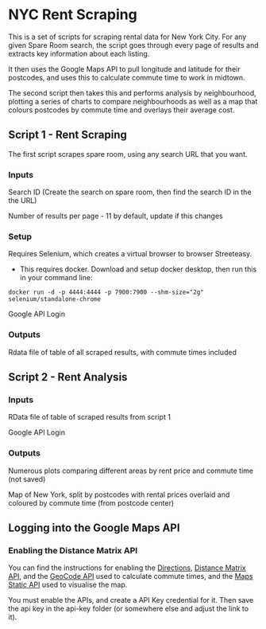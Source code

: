 # NYC Rent Scraping
This is a set of scripts for scraping rental data for New York City. For any given Spare Room search, the script goes through every page of results and extracts key information about each listing.

It then uses the Google Maps API to pull longitude and latitude for their postcodes, and uses this to calculate commute time to work in midtown.

The second script then takes this and performs analysis by neighbourhood, plotting a series of charts to compare neighbourhoods as well as a map that colours postcodes by commute time and overlays their average cost.

## Script 1 - Rent Scraping
The first script scrapes spare room, using any search URL that you want.

### Inputs
Search ID (Create the search on spare room, then find the search ID in the the URL)

Number of results per page - 11 by default, update if this changes

### Setup
Requires Selenium, which creates a virtual browser to browser Streeteasy.
 - This requires docker. Download and setup docker desktop, then run this in your command line:
```
docker run -d -p 4444:4444 -p 7900:7900 --shm-size="2g" selenium/standalone-chrome
```

Google API Login

### Outputs
Rdata file of table of all scraped results, with commute times included

## Script 2 - Rent Analysis

### Inputs
RData file of table of scraped results from script 1

Google API Login

### Outputs
Numerous plots comparing different areas by rent price and commute time (not saved)

Map of New York, split by postcodes with rental prices overlaid and coloured by commute time (from postcode center)

## Logging into the Google Maps API
### Enabling the Distance Matrix API
You can find the instructions for enabling the [Directions](https://developers.google.com/maps/documentation/directions/cloud-setup?hl=en), [Distance Matrix API](https://developers.google.com/maps/documentation/distance-matrix/cloud-setup), and the [GeoCode API](https://developers.google.com/maps/documentation/javascript/geocoding?hl=en) used to calculate commute times, 
and the [Maps Static API](https://developers.google.com/maps/documentation/maps-static/overview) used to visualise the map. 

You must enable the APIs, and create a API Key credential for it. Then save the api key in the api-key folder (or somewhere else and adjust the link to it).